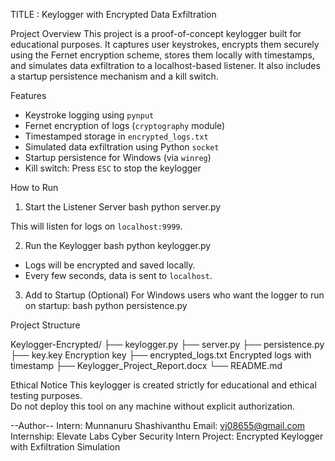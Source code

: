 TITLE : Keylogger with Encrypted Data Exfiltration

Project Overview
This project is a proof-of-concept keylogger built for educational purposes. It captures user keystrokes, encrypts them securely using the Fernet encryption scheme, stores them locally with timestamps, and simulates data exfiltration to a localhost-based listener. It also includes a startup persistence mechanism and a kill switch.


Features
- Keystroke logging using `pynput`
- Fernet encryption of logs (`cryptography` module)
- Timestamped storage in `encrypted_logs.txt`
- Simulated data exfiltration using Python `socket`
- Startup persistence for Windows (via `winreg`)
- Kill switch: Press `ESC` to stop the keylogger


How to Run

1. Start the Listener Server
bash
python server.py

This will listen for logs on `localhost:9999`.


2. Run the Keylogger
bash
python keylogger.py

- Logs will be encrypted and saved locally.
- Every few seconds, data is sent to `localhost`.


3. Add to Startup (Optional)
For Windows users who want the logger to run on startup:
bash
python persistence.py


Project Structure


Keylogger-Encrypted/
├── keylogger.py
├── server.py
├── persistence.py
├── key.key                Encryption key
├── encrypted_logs.txt     Encrypted logs with timestamp
├── Keylogger_Project_Report.docx
└── README.md


Ethical Notice
This keylogger is created strictly for educational and ethical testing purposes.  
Do not deploy this tool on any machine without explicit authorization.


--Author--
Intern: Munnanuru Shashivanthu
Email: vj08655@gmail.com
Internship: Elevate Labs Cyber Security Intern
Project: Encrypted Keylogger with Exfiltration Simulation
